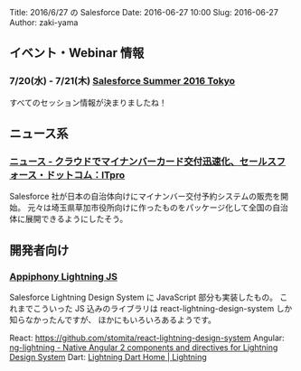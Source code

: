 Title: 2016/6/27 の Salesforce
Date: 2016-06-27 10:00
Slug: 2016-06-27
Author: zaki-yama

## イベント・Webinar 情報

### 7/20(水) - 7/21(木) [Salesforce Summer 2016 Tokyo](http://eventjp.salesforce.com/?dis=dev)

すべてのセッション情報が決まりましたね！

## ニュース系

### [ニュース - クラウドでマイナンバーカード交付迅速化、セールスフォース・ドットコム：ITpro](http://itpro.nikkeibp.co.jp/atcl/news/16/062301838/?rt=nocnt)

Salesforce 社が日本の自治体向けにマイナンバー交付予約システムの販売を開始。
元々は埼玉県草加市役所向けに作ったものをパッケージ化して全国の自治体に展開できるようにしたそう。

## 開発者向け

### [Appiphony Lightning JS](http://aljs.appiphony.com/)

Salesforce Lightning Design System に JavaScript 部分も実装したもの。
これまでこういった JS 込みのライブラリは react-lightning-design-system しか知らなかったんですが、
ほかにもいろいろあるようです。

React: https://github.com/stomita/react-lightning-design-system
Angular: [ng-lightning - Native Angular 2 components and directives for Lightning Design System](https://ng-lightning.github.io/ng-lightning/#/)
Dart: [Lightning Dart Home | Lightning](https://lightningdart.com/#/home)
